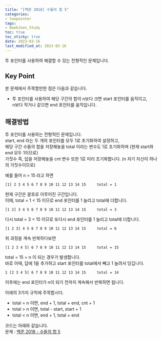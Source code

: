 ```yaml
---
title: "[백준 2018] 수들의 합 5"
categories: 
- twopointer
tags:
- BaekJoon_Study
toc: true
toc_sticky: true
date: 2023-03-16
last_modified_at: 2023-03-16
---
```


투 포인터를 사용하여 해결할 수 있는 전형적인 문제입니다.

## Key Point
본 문제에서 주목할만한 점은 다음과 같습니다.  
- 투 포인터를 사용하여 해당 구간의 합이 n보다 크면 start 포인터를 움직이고,  
n보다 작거나 같으면 end 포인터를 움직입니다. 

## 해결방법
투 포인터를 사용하는 전형적인 문제입니다.  
start, end 라는 두 개의 포인터를 모두 1로 초기화하여 설정하고,  
해당 구간 수들의 합을 저장해놓을 total 이라는 변수도 1로 초기화하며 (현재 start와 end 모두 1이므로)  
가짓수 즉, 답을 저장해놓을 cnt 변수 또한 1로 미리 초기화합니다. (n 자기 자신이 하나의 가짓수이므로)  

예를 들어 n = 15 라고 하면
```
[1] 2 3 4 5 6 7 8 9 10 11 12 13 14 15     total = 1
```
현재 구간은 괄호로 이루어진 구간입니다.  
이때, total = 1 < 15 이므로 end 포인터를 1 늘리고 total에 더합니다.
```
[1 2] 3 4 5 6 7 8 9 10 11 12 13 14 15     total = 3
```
다시 total = 3 < 15 이므로 또다시 end 포인터를 1 늘리고 total에 더합니다.  
```
[1 2 3] 4 5 6 7 8 9 10 11 12 13 14 15     total = 6
```
위 과정을 계속 반복하다보면  
```
[1 2 3 4 5] 6 7 8 9 10 11 12 13 14 15     total = 15
```
total = 15 = n 이 되는 경우가 발생합니다.  
바로 이때, 답에 1을 추가하고 start 포인터를 total에서 빼고 1 늘려서 당깁니다.  
```
1 [2 3 4 5] 6 7 8 9 10 11 12 13 14 15     total = 14
```
이후에는 end 포인터가 n이 되기 전까지 계속해서 반복하면 됩니다.  

아래의 3가지 규칙에 주목합시다.
- total = n 이면, end + 1, total + end, cnt + 1
- total > n 이면, total - start, start + 1
- total < n 이면, end + 1, total + end

코드는 아래와 같습니다.   
문제 : [백준 2018 - 수들의 합 5](https://www.acmicpc.net/problem/2018)

<script src="https://gist.github.com/Ryumaker/1f540f1aa19e4f27da935a7f7a6064c8.js"></script>


